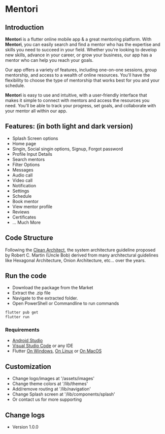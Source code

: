 # Mentori
## Introduction
<strong>Mentori</strong> is a flutter online mobile app &amp; a great mentoring platform. With <strong>Mentori</strong>,
  you can easily search and find a mentor who has the expertise and skills you need to succeed in your field.
  Whether you're looking to develop new skills, advance in your career, or grow your business, our app has a
  mentor who can help you reach your goals. <p>Our app offers a variety of features, including one-on-one
  sessions, group mentorship, and access to a wealth of online resources. You'll have the flexibility to
  choose the type of mentorship that works best for you and your schedule.</p> <p><strong>Mentori</strong> is easy to use and
  intuitive, with a user-friendly interface that makes it simple to connect with mentors and access the
  resources you need. You'll be able to track your progress, set goals, and collaborate with your mentor all
  within our app.
## Features: (in both light and dark version)
- Splash Screen options
- Home page
- Singin, Social singin options, Signup, Forgot password
- Profile Input Details
- Search mentors
- Filter Options
- Messages
- Audio call
- Video call
- Notification
- Settings
- Schedule
- Book mentor
- View mentor profile
- Reviews
- Certificates
- ... Much More

## Code Structure
Following the [Clean Architect](https://blog.codemagic.io/clean-architecture-explored/), the system architecture guideline proposed by Robert C. Martin (Uncle Bob) derived from many architectural guidelines like Hexagonal Architecture, Onion Architecture, etc... over the years.
## Run the code 
- Download the package from the Market
- Extract the .zip file
- Navigate to the extracted folder.
- Open PowerShell or Commandline to run commands
```sh
flutter pub get
flutter run
```
### Requirements
- [Android Studio](https://developer.android.com/studio)
- [Visual Studio Code](https://docs.flutter.dev/get-started/editor?tab=vscode) or any IDE
- Flutter [On Windows](https://docs.flutter.dev/get-started/install/windows), [On Linux](https://docs.flutter.dev/get-started/install/linux) or [On MacOS](https://docs.flutter.dev/get-started/install/macos)
## Customization
- Change logo/images at '/assets/images'
- Change theme colors at '/lib/themes'
- Add/remove routing at '/lib/navigation'
- Change Splash screen at '/lib/components/splash'
- Or contact us for more supporting
## Change logs
- Version 1.0.0 
